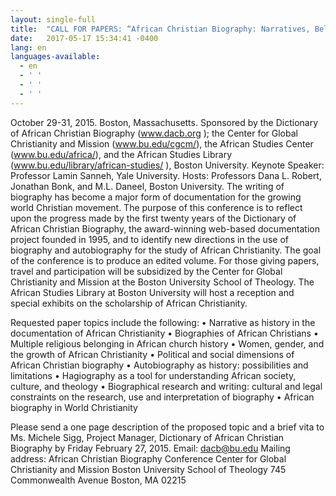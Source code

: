 ```yaml
---
layout: single-full
title:  "CALL FOR PAPERS: “African Christian Biography: Narratives, Beliefs, and Boundaries”"
date:   2017-05-17 15:34:41 -0400
lang: en
languages-available:
  - en
  - ' '
  - ' '
  - ' '
---
```

October 29-31, 2015. Boston, Massachusetts. Sponsored by the Dictionary of African Christian Biography (www.dacb.org ); the Center for Global Christianity and Mission (www.bu.edu/cgcm/), the African Studies Center (www.bu.edu/africa/), and the African Studies Library (www.bu.edu/library/african-studies/ ), Boston University. Keynote Speaker: Professor Lamin Sanneh, Yale University. Hosts: Professors Dana L. Robert, Jonathan Bonk, and M.L. Daneel, Boston University.
The writing of biography has become a major form of documentation for the growing world Christian movement. The purpose of this conference is to reflect upon the progress made by the first twenty years of the Dictionary of African Christian Biography, the award-winning web-based documentation project founded in 1995, and to identify new directions in the use of biography and autobiography for the study of African Christianity. The goal of the conference is to produce an edited volume.
For those giving papers, travel and participation will be subsidized by the Center for Global Christianity and Mission at the Boston University School of Theology. The African Studies Library at Boston University will host a reception and special exhibits on the scholarship of African Christianity.

Requested paper topics include the following:
•	Narrative as history in the documentation of African Christianity
•	Biographies of African Christians
•	Multiple religious belonging in African church history
•	Women, gender, and the growth of African Christianity
•	Political and social dimensions of African Christian biography
•	Autobiography as history: possibilities and limitations
•	Hagiography as a tool for understanding African society, culture, and theology
•	Biographical research and writing: cultural and legal constraints on the research, use and interpretation of biography
•	African biography in World Christianity

Please send a one page description of the proposed topic and a brief vita to Ms. Michele Sigg, Project Manager, Dictionary of African Christian Biography by Friday February 27, 2015. Email: dacb@bu.edu
Mailing address:
African Christian Biography Conference
Center for Global Christianity and Mission
Boston University School of Theology
745 Commonwealth Avenue
Boston, MA 02215
